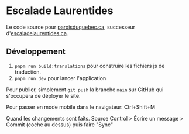 # Escalade Laurentides

Le code source pour [paroisduquebec.ca](https://www.paroisduquebec.ca), successeur d'[escaladelaurentides.ca](https://www.escaladelaurentides.ca).

## Développement

1) `pnpm run build:translations` pour construire les fichiers js de traduction.
2) `pnpm run dev` pour lancer l'application

Pour publier, simplement `git push` la branche `main` sur GitHub qui s'occupera de déployer le site.

Pour passer en mode mobile dans le navigateur: Ctrl+Shift+M

Quand les changements sont faits.
Source Control > Écrire un message > Commit (coche au dessus)
puis faire "Sync"

